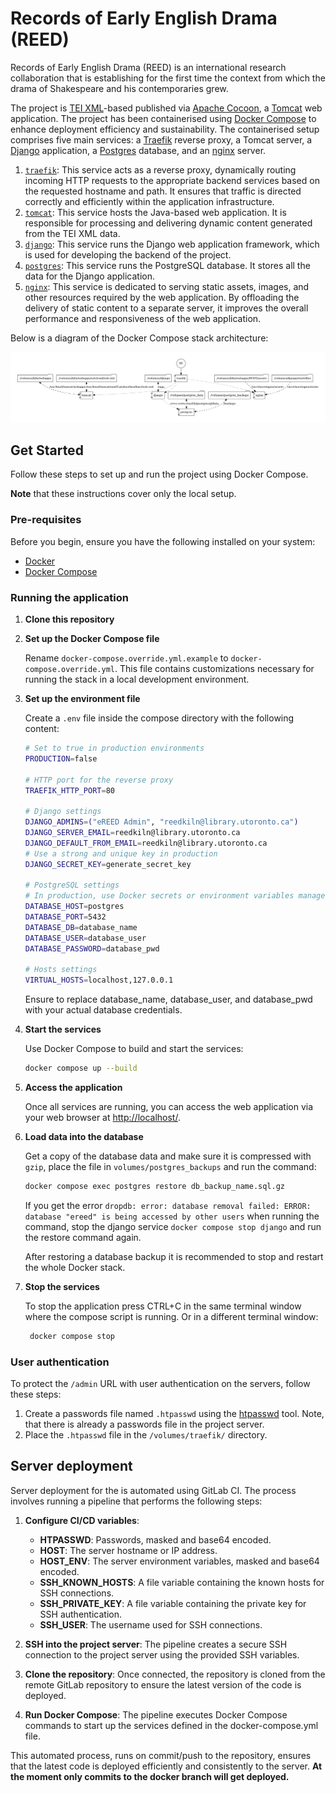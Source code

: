 # Records of Early English Drama (REED)

Records of Early English Drama (REED) is an international research collaboration
that is establishing for the first time the context from which the drama of
Shakespeare and his contemporaries grew.

The project is [TEI XML](https://tei-c.org/)-based
published via [Apache Cocoon](https://cocoon.apache.org/), a
[Tomcat](https://tomcat.apache.org/) web application. The project has
been containerised using [Docker Compose](https://docs.docker.com/compose/) to
enhance deployment efficiency and sustainability. The containerised setup
comprises five main services: a [Traefik](https://traefik.io/traefik/) reverse
proxy, a Tomcat server, a [Django](http://djangoproject.com/) application, a
[Postgres](http://postgresql.org/) database, and an
[nginx](https://www.nginx.com/) server.

1. [`traefik`](https://hub.docker.com/_/traefik): This
   service acts as a reverse proxy, dynamically routing incoming HTTP requests
   to the appropriate backend services based on the requested hostname and path.
   It ensures that traffic is directed correctly and efficiently within the
   application infrastructure.
1. [`tomcat`](https://hub.docker.com/_/tomcat): This service hosts the
   Java-based web application. It is responsible for processing and delivering
   dynamic content generated from the TEI XML data.
1. [`django`](https://hub.docker.com/_/python): This service runs the Django web
   application framework, which is used for developing the backend of the
   project.
1. [`postgres`](https://hub.docker.com/_/postgres): This service runs the
   PostgreSQL database. It stores all the data for the Django application.
1. [`nginx`](https://hub.docker.com/_/nginx): This service is dedicated to
   serving static assets, images, and other resources required by the web
   application. By offloading the delivery of static content to a separate
   server, it improves the overall performance and responsiveness of the web
   application.

Below is a diagram of the Docker Compose stack architecture:

![Architecture diagram of the docker compose stack](docker-compose.png "Architecture diagram")

## Get Started

Follow these steps to set up and run the project using Docker Compose.

**Note** that these instructions cover only the local setup.

### Pre-requisites

Before you begin, ensure you have the following installed on your system:

- [Docker](https://www.docker.com/products/docker-desktop/)
- [Docker Compose](https://docs.docker.com/compose/)

### Running the application

1. **Clone this repository**
1. **Set up the Docker Compose file**

   Rename `docker-compose.override.yml.example` to
   `docker-compose.override.yml`. This file contains customizations necessary
   for running the stack in a local development environment.

1. **Set up the environment file**

   Create a `.env` file inside the compose directory with the following content:

   ```sh
   # Set to true in production environments
   PRODUCTION=false

   # HTTP port for the reverse proxy
   TRAEFIK_HTTP_PORT=80

   # Django settings
   DJANGO_ADMINS=("eREED Admin", "reedkiln@library.utoronto.ca")
   DJANGO_SERVER_EMAIL=reedkiln@library.utoronto.ca
   DJANGO_DEFAULT_FROM_EMAIL=reedkiln@library.utoronto.ca
   # Use a strong and unique key in production
   DJANGO_SECRET_KEY=generate_secret_key

   # PostgreSQL settings
   # In production, use Docker secrets or environment variables managed by the orchestrator
   DATABASE_HOST=postgres
   DATABASE_PORT=5432
   DATABASE_DB=database_name
   DATABASE_USER=database_user
   DATABASE_PASSWORD=database_pwd

   # Hosts settings
   VIRTUAL_HOSTS=localhost,127.0.0.1
   ```

   Ensure to replace database_name, database_user, and database_pwd with your
   actual database credentials.

1. **Start the services**

   Use Docker Compose to build and start the services:

   ```bash
   docker compose up --build
   ```

1. **Access the application**

   Once all services are running, you can access the web application via your
   web browser at [http://localhost/](http://localhost/).

1. **Load data into the database**

   Get a copy of the database data and make sure it is compressed with `gzip`,
   place the file in `volumes/postgres_backups` and run the command:

   ```bash
   docker compose exec postgres restore db_backup_name.sql.gz
   ```

   If you get the error `dropdb: error: database removal failed: ERROR:  
database "ereed" is being accessed by other users` when running the command,
   stop the django service `docker compose stop django` and run the restore
   command again.

   After restoring a database backup it is recommended to stop and restart the
   whole Docker stack.

1. **Stop the services**

   To stop the application press CTRL+C in the same terminal window where the
   compose script is running. Or in a different terminal window:

   ```bash
    docker compose stop
   ```

### User authentication

To protect the `/admin` URL with user authentication on the servers, follow
these steps:

1. Create a passwords file named `.htpasswd` using the
   [htpasswd](https://httpd.apache.org/docs/current/programs/htpasswd.html) tool.
   Note, that there is already a passwords file in the project server.
1. Place the `.htpasswd` file in the `/volumes/traefik/` directory.

## Server deployment

Server deployment for the is automated using GitLab CI. The process involves
running a pipeline that performs the following steps:

1. **Configure CI/CD variables**:

   - **HTPASSWD**: Passwords, masked and base64 encoded.
   - **HOST**: The server hostname or IP address.
   - **HOST_ENV**: The server environment variables, masked and base64 encoded.
   - **SSH_KNOWN_HOSTS**: A file variable containing the known hosts for SSH
     connections.
   - **SSH_PRIVATE_KEY**: A file variable containing the private key for SSH
     authentication.
   - **SSH_USER**: The username used for SSH connections.

1. **SSH into the project server**: The pipeline creates a secure SSH connection
   to the project server using the provided SSH variables.
1. **Clone the repository**: Once connected, the repository is cloned from the
   remote GitLab repository to ensure the latest version of the code is deployed.
1. **Run Docker Compose**: The pipeline executes Docker Compose commands to
   start up the services defined in the docker-compose.yml file.

This automated process, runs on commit/push to the repository, ensures that the
latest code is deployed efficiently and consistently to the server. **At the
moment only commits to the docker branch will get deployed.**
